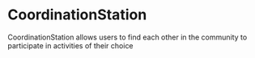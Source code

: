 CoordinationStation
===================

CoordinationStation allows users to find each other in the community to participate in  activities of their choice
